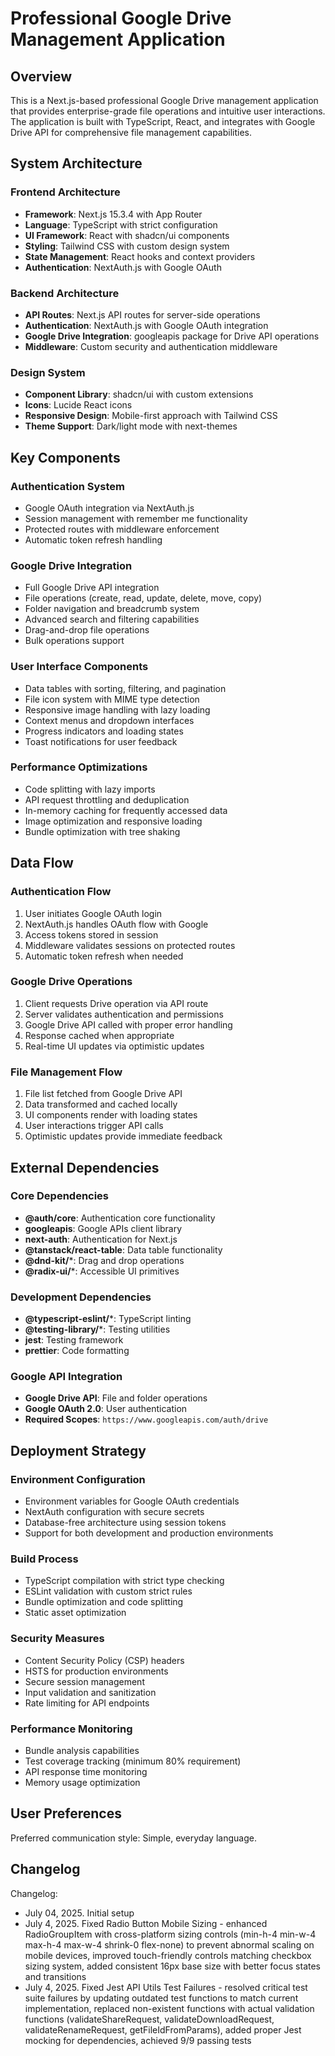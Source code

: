 # Professional Google Drive Management Application

## Overview

This is a Next.js-based professional Google Drive management application that provides enterprise-grade file operations and intuitive user interactions. The application is built with TypeScript, React, and integrates with Google Drive API for comprehensive file management capabilities.

## System Architecture

### Frontend Architecture
- **Framework**: Next.js 15.3.4 with App Router
- **Language**: TypeScript with strict configuration
- **UI Framework**: React with shadcn/ui components
- **Styling**: Tailwind CSS with custom design system
- **State Management**: React hooks and context providers
- **Authentication**: NextAuth.js with Google OAuth

### Backend Architecture
- **API Routes**: Next.js API routes for server-side operations
- **Authentication**: NextAuth.js with Google OAuth integration
- **Google Drive Integration**: googleapis package for Drive API operations
- **Middleware**: Custom security and authentication middleware

### Design System
- **Component Library**: shadcn/ui with custom extensions
- **Icons**: Lucide React icons
- **Responsive Design**: Mobile-first approach with Tailwind CSS
- **Theme Support**: Dark/light mode with next-themes

## Key Components

### Authentication System
- Google OAuth integration via NextAuth.js
- Session management with remember me functionality
- Protected routes with middleware enforcement
- Automatic token refresh handling

### Google Drive Integration
- Full Google Drive API integration
- File operations (create, read, update, delete, move, copy)
- Folder navigation and breadcrumb system
- Advanced search and filtering capabilities
- Drag-and-drop file operations
- Bulk operations support

### User Interface Components
- Data tables with sorting, filtering, and pagination
- File icon system with MIME type detection
- Responsive image handling with lazy loading
- Context menus and dropdown interfaces
- Progress indicators and loading states
- Toast notifications for user feedback

### Performance Optimizations
- Code splitting with lazy imports
- API request throttling and deduplication
- In-memory caching for frequently accessed data
- Image optimization and responsive loading
- Bundle optimization with tree shaking

## Data Flow

### Authentication Flow
1. User initiates Google OAuth login
2. NextAuth.js handles OAuth flow with Google
3. Access tokens stored in session
4. Middleware validates sessions on protected routes
5. Automatic token refresh when needed

### Google Drive Operations
1. Client requests Drive operation via API route
2. Server validates authentication and permissions
3. Google Drive API called with proper error handling
4. Response cached when appropriate
5. Real-time UI updates via optimistic updates

### File Management Flow
1. File list fetched from Google Drive API
2. Data transformed and cached locally
3. UI components render with loading states
4. User interactions trigger API calls
5. Optimistic updates provide immediate feedback

## External Dependencies

### Core Dependencies
- **@auth/core**: Authentication core functionality
- **googleapis**: Google APIs client library
- **next-auth**: Authentication for Next.js
- **@tanstack/react-table**: Data table functionality
- **@dnd-kit/***: Drag and drop operations
- **@radix-ui/***: Accessible UI primitives

### Development Dependencies
- **@typescript-eslint/***: TypeScript linting
- **@testing-library/***: Testing utilities
- **jest**: Testing framework
- **prettier**: Code formatting

### Google API Integration
- **Google Drive API**: File and folder operations
- **Google OAuth 2.0**: User authentication
- **Required Scopes**: `https://www.googleapis.com/auth/drive`

## Deployment Strategy

### Environment Configuration
- Environment variables for Google OAuth credentials
- NextAuth configuration with secure secrets
- Database-free architecture using session tokens
- Support for both development and production environments

### Build Process
- TypeScript compilation with strict type checking
- ESLint validation with custom strict rules
- Bundle optimization and code splitting
- Static asset optimization

### Security Measures
- Content Security Policy (CSP) headers
- HSTS for production environments
- Secure session management
- Input validation and sanitization
- Rate limiting for API endpoints

### Performance Monitoring
- Bundle analysis capabilities
- Test coverage tracking (minimum 80% requirement)
- API response time monitoring
- Memory usage optimization

## User Preferences

Preferred communication style: Simple, everyday language.

## Changelog

Changelog:
- July 04, 2025. Initial setup
- July 4, 2025. Fixed Radio Button Mobile Sizing - enhanced RadioGroupItem with cross-platform sizing controls (min-h-4 min-w-4 max-h-4 max-w-4 shrink-0 flex-none) to prevent abnormal scaling on mobile devices, improved touch-friendly controls matching checkbox sizing system, added consistent 16px base size with better focus states and transitions
- July 4, 2025. Fixed Jest API Utils Test Failures - resolved critical test suite failures by updating outdated test functions to match current implementation, replaced non-existent functions with actual validation functions (validateShareRequest, validateDownloadRequest, validateRenameRequest, getFileIdFromParams), added proper Jest mocking for dependencies, achieved 9/9 passing tests